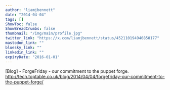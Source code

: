 ```yaml
---
author: "liamjbennett"
date: "2014-04-04"
tags: []
ShowToc: false
ShowBreadCrumbs: false
thumbnail: "/img/main/profile.jpg"
twitter_link: "https://x.com/liamjbennett/status/452110194940850177"
mastodon_link: ""
bluesky_link: ""
linkedin_link: ""
expiryDate: "2016-01-01"
---
```


[Blog] - ForgeFriday - our commitment to the puppet forge. http://tech.toptable.co.uk/blog/2014/04/04/forgefriday-our-commitment-to-the-puppet-forge/

